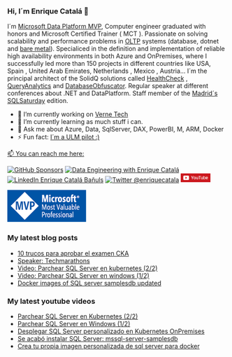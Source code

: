 ### Hi, I´m Enrique Catalá 👋 

I´m [Microsoft Data Platform MVP](http://mvp.microsoft.com/es-es/mvp/Enrique%20Catala-5000312),  Computer engineer graduated with honors and Microsoft Certified Trainer ( MCT ). Passionate on solving scalability and performance problems in [OLTP](https://es.wikipedia.org/wiki/OLTP) systems (database, dotnet and [bare metal](https://en.wikipedia.org/wiki/Bare_machine)). Specialiced in the definition and implementation of reliable high availability environments in both Azure and OnPremises, where I successfully led more than 150 projects in different countries like USA, Spain , United Arab Emirates, Netherlands , Mexico , Austria... I´m the principal architect of the SolidQ solutions called [HealthCheck](http://www.solidq.com/wp-content/uploads/2016/10/healthcheck_ES_v4_ES_l.pdf) , [QueryAnalytics](https://powerbi.microsoft.com/es-es/partner-showcase/solidq-solidq-tsql-query-analytics-en/) and [DatabaseObfuscator](https://blogs.solidq.com/en/sqlserver/debugging-applications-against-production-data-obfuscation-and-gdpr/). Regular speaker at different conferences about .NET and DataPlatform. Staff member of the [Madrid´s SQLSaturday](https://www.sqlsaturday.com/904/EventHome.aspx) edition.

- 🔭 I’m currently working on [Verne Tech](https://www.vernegroup.com/vernetech/)
- 🌱 I’m currently learning as much stuff i can.
- 💬 Ask me about Azure, Data, SqlServer, DAX, PowerBI, M, ARM, Docker
- ⚡ Fun fact: [I´m a ULM pilot :)](https://www.youtube.com/watch?v=1gtMmFfKebI)

<a href="mailto:enrique@enriquecatala.com" >📫 You can reach me here:  </a>
<div>
    <a href="https://github.com/sponsors/enriquecatala"><img src="https://img.shields.io/badge/GitHub_Sponsors--_.svg?style=flat-square&logo=github&logoColor=EA4AAA" alt="GitHub Sponsors"></a>
    <a href="https://enriquecatala.com"><img src="https://img.shields.io/website?down_color=red&down_message=down&label=enriquecatala.com&up_color=46C018&url=https%3A%2F%2Fenriquecatala.com&style=flat-square" alt="Data Engineering with Enrique Catalá"></a>
    <a href="https://www.linkedin.com/in/enriquecatala"><img src="https://img.shields.io/badge/LinkedIn--_.svg?style=flat-square&logo=linkedin" alt="LinkedIn Enrique Catalá Bañuls"></a>
    <a href="https://twitter.com/enriquecatala"><img src="https://img.shields.io/twitter/follow/enriquecatala?color=blue&label=twitter&style=flat-square" alt="Twitter @enriquecatala"></a>
    <a href="https://youtube.com/enriquecatala"><img src="https://raw.githubusercontent.com/enriquecatala/enriquecatala/master/img/youtube.png" alt="Canal de Enrique Catalá" height=20></a>
</div>

<a href="https://mvp.microsoft.com/es-es/PublicProfile/5000312?fullName=Enrique%20Catala"><img src="https://raw.githubusercontent.com/enriquecatala/enriquecatala/master/img/MVP_Logo_horizontal.png" alt="Microsoft DataPlatform MVP Enrique Catalá"></a>

<!--

<script src="https://apis.google.com/js/platform.js"></script> 
<div class="g-ytsubscribe" data-channelid="UCYboHnN6tvFfHqPWZWY82AQ" data-layout="default" data-count="default"></div>

**enriquecatala/enriquecatala** is a ✨ _special_ ✨ repository because its `README.md` (this file) appears on your GitHub profile.

Here are some ideas to get you started:

- 🔭 I’m currently working on ...
- 🌱 I’m currently learning ...
- 👯 I’m looking to collaborate on ...
- 🤔 I’m looking for help with ...
- 💬 Ask me about ...

- 😄 Pronouns: ...
- ⚡ Fun fact: ...
-->

### My latest blog posts
<!-- BLOG-POST-LIST:START -->
- [10 trucos para aprobar el examen CKA](https://enriquecatala.com/2021/01/19/Trucos-para-aprobar-examen-CKA.html)
- [Speaker: Techmarathons](https://enriquecatala.com/2020/10/06/speaker-techmarathons.html)
- [Video: Parchear SQL Server en kubernetes (2/2)](https://enriquecatala.com/2020/10/06/video-parchear-sqlserver-kubernetes.html)
- [Video: Parchear SQL Server en windows (1/2)](https://enriquecatala.com/2020/10/01/video-parchear-sqlserver-windows.html)
- [Docker images of SQL server samplesdb updated](https://enriquecatala.com/2020/09/28/docker-images-sqlserver-samplesdb.html)
<!-- BLOG-POST-LIST:END -->

### My latest youtube videos
<!-- YOUTUBE-POST-LIST:START -->
- [Parchear SQL Server en Kubernetes (2/2)](https://www.youtube.com/watch?v=_koA4vfBQEE)
- [Parchear SQL Server en Windows (1/2)](https://www.youtube.com/watch?v=cRduwHDBoNg)
- [Desplegar SQL Server personalizado en Kubernetes OnPremises](https://www.youtube.com/watch?v=ZhoRuib2JLc)
- [Se acabó instalar SQL Server: mssql-server-samplesdb](https://www.youtube.com/watch?v=ULL5nntWn1A)
- [Crea tu propia imagen personalizada de sql server para docker](https://www.youtube.com/watch?v=9M6Ewpcfw9I)
<!-- YOUTUBE-POST-LIST:END -->